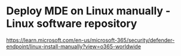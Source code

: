 # Deploy MDE on Linux manually - Linux software repository

https://learn.microsoft.com/en-us/microsoft-365/security/defender-endpoint/linux-install-manually?view=o365-worldwide

